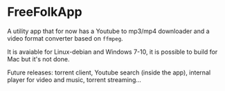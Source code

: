 # FreeFolkApp

A utility app that for now has a Youtube to mp3/mp4 downloader and a video format converter based on `ffmpeg`.

It is avaiable for Linux-debian and Windows 7-10, it is possible to build for Mac but it's not done.

Future releases: torrent client, Youtube search (inside the app), internal player for video and music, torrent streaming...
